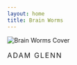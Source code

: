 ```yaml
---
layout: home
title: Brain Worms
---
```


<img src="{{ site.baseurl }}/gitbook/images/brain.png" alt="Brain Worms Cover" style="max-width: 200px;" />

<p style="text-transform: uppercase; font-size: 1rem; letter-spacing: 2px;">Adam Glenn</p>
